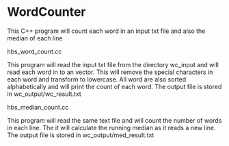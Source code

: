 # WordCounter
This C++ program will count each word in an input txt file and also the median of each line

hbs_word_count.cc

This program will read the input txt file from the directory wc_input and will read each word in to an vector.
This will remove the special characters in each word and transform to lowercase.
All word are also sorted alphabetically and will print the count of each word.
The output file is stored in wc_output/wc_result.txt

hbs_median_count.cc

This program will read the same text file and will count the number of words in each line.
The it will calculate the running median as it reads a new line.
The output file is stored in wc_output/med_result.txt



